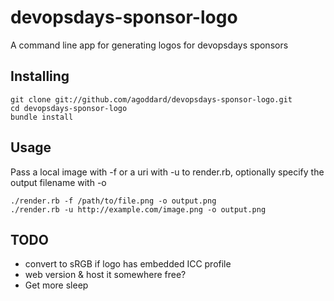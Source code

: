 devopsdays-sponsor-logo
========
A command line app for generating logos for devopsdays sponsors


Installing
-------------------


    git clone git://github.com/agoddard/devopsdays-sponsor-logo.git
    cd devopsdays-sponsor-logo
    bundle install

Usage
---------------

Pass a local image with -f or a uri with -u to render.rb, optionally specify the output filename with -o
    
    ./render.rb -f /path/to/file.png -o output.png
    ./render.rb -u http://example.com/image.png -o output.png


TODO
-----

  * convert to sRGB if logo has embedded ICC profile
  * web version & host it somewhere free?
  * Get more sleep
